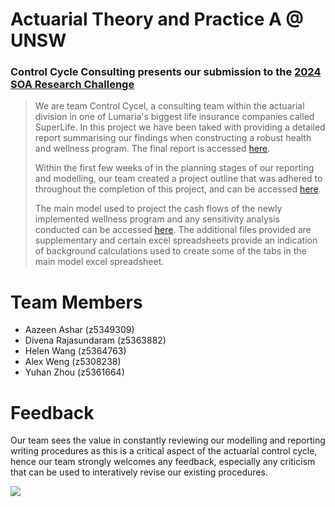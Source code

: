 # Actuarial Theory and Practice A @ UNSW

### Control Cycle Consulting presents our submission to the [2024 SOA Research Challenge](https://www.soa.org/research/opportunities/2024-student-research-case-study-challenge/)

>We are team Control Cycel, a consulting team within the actuarial division in one of Lumaria's biggest life insurance companies called SuperLife. In this project we have been taked with providing a detailed report summarising our findings when constructing a robust health and wellness program. The final report is accessed [here](https://github.com/Actuarial-Control-Cycle-T1-2024/group-page-showcase-control-cycle-consulting/blob/main/Team%20Control%20Cycle%20Report.pdf).
>
>Within the first few weeks of in the planning stages of our reporting and modelling, our team created a project outline that was adhered to throughout the completion of this project, and can be accessed [here](https://github.com/Actuarial-Control-Cycle-T1-2024/group-page-showcase-control-cycle-consulting/blob/main/Project%20Outline.pdf).
>
>The main model used to project the cash flows of the newly implemented wellness program and any sensitivity analysis conducted can be accessed [here](https://github.com/Actuarial-Control-Cycle-T1-2024/group-page-showcase-control-cycle-consulting/blob/main/Projection%20of%20Cash%20Flows.xlsm). The additional files provided are supplementary and certain excel spreadsheets provide an indication of background calculations used to create some of the tabs in the main model excel spreadsheet. 

# Team Members
* Aazeen Ashar (z5349309)
* Divena Rajasundaram (z5363882)
* Helen Wang (z5364763)
* Alex Weng (z5308238)
* Yuhan Zhou (z5361664)

# Feedback
Our team sees the value in constantly reviewing our modelling and reporting writing procedures as this is a critical aspect of the actuarial control cycle, hence our team strongly welcomes any feedback, especially any criticism that can be used to interatively revise our existing procedures.

![](Actuarial.gif)

